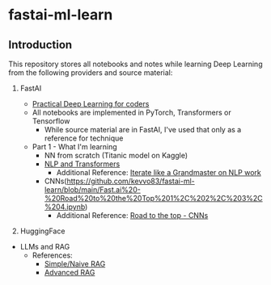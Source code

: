 # fastai-ml-learn

## Introduction

This repository stores all notebooks and notes while learning Deep Learning from the following providers and source material:

1. FastAI
    * [Practical Deep Learning for coders](https://course.fast.ai/)
     * All notebooks are implemented in PyTorch, Transformers or Tensorflow
       * While source material are in FastAI, I've used that only as a reference for technique
     * Part 1 - What I'm learning
       * NN from scratch (Titanic model on Kaggle)
       * [NLP and Transformers](https://github.com/kevvo83/fastai-ml-learn/blob/main/Fast.ai%20Lesson%204%20-%20Natural%20Language%20Processing%20with%20Transformers.ipynb)
         * Additional Reference: [Iterate like a Grandmaster on NLP work](https://www.kaggle.com/code/jhoward/iterate-like-a-grandmaster/#Training)
       * CNNs(https://github.com/kevvo83/fastai-ml-learn/blob/main/Fast.ai%20-%20Road%20to%20the%20Top%201%2C%202%2C%203%2C%204.ipynb)
         * Additional Reference: [Road to the top - CNNs](https://www.kaggle.com/code/jhoward/first-steps-road-to-the-top-part-1)

3. HuggingFace
  * LLMs and RAG
    * References:
      * [Simple/Naive RAG](https://huggingface.co/learn/cookbook/en/rag_zephyr_langchain)
      * [Advanced RAG](https://huggingface.co/learn/cookbook/en/advanced_rag)
